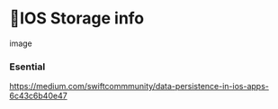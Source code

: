 # 📱IOS Storage info
image
### Esential 
https://medium.com/swiftcommmunity/data-persistence-in-ios-apps-6c43c6b40e47
